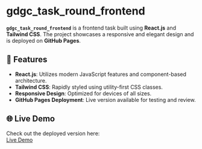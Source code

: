 # gdgc_task_round_frontend

**`gdgc_task_round_frontend`** is a frontend task built using **React.js** and **Tailwind CSS**. The project showcases a responsive and elegant design and is deployed on **GitHub Pages**.

## 🚀 Features

- **React.js**: Utilizes modern JavaScript features and component-based architecture.
- **Tailwind CSS**: Rapidly styled using utility-first CSS classes.
- **Responsive Design**: Optimized for devices of all sizes.
- **GitHub Pages Deployment**: Live version available for testing and review.

## 🌐 Live Demo

Check out the deployed version here:  
[Live Demo](https://gagan771.github.io/gdgc_task_round_frontend/)
